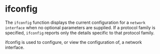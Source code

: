 # ifconfig

The ```ifconfig``` function displays the current configuration for a ```network interface```
when no optional parameters are supplied. If a protocol family is specified, 
```ifconfig``` reports only the details specific to that protocol family.

ifconfig is used to configure, or view the configuration of, a network interface.
